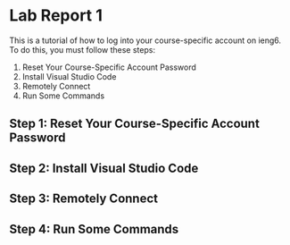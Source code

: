 # Lab Report 1

This is a tutorial of how to log into your course-specific account on ieng6. To do this, you must follow these steps:
1. Reset Your Course-Specific Account Password
2. Install Visual Studio Code
3. Remotely Connect
4. Run Some Commands

## Step 1: Reset Your Course-Specific Account Password


## Step 2: Install Visual Studio Code


## Step 3: Remotely Connect


## Step 4: Run Some Commands
